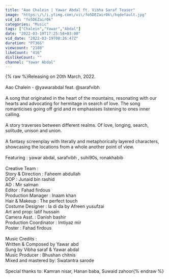 ```yaml
---
title: "Aao Chalein | Yawar Abdal ft. Vibha Saraf Teaser"
image: "https:\/\/i.ytimg.com\/vi\/fo5DEZair0k\/hqdefault.jpg"
vid_id: "fo5DEZair0k"
categories: "Music"
tags: ["Chalein","Yawar","Abdal"]
date: "2022-03-19T17:25:58+03:00"
vid_date: "2022-03-19T08:26:47Z"
duration: "PT36S"
viewcount: "2188"
likeCount: "416"
dislikeCount: ""
channel: "Yawar Abdal"
---
```

{% raw %}Releasing on 20th March, 2022.<br /><br />Aao Chalein - @yawarabdal feat. @sarafvibh <br /><br />A song that originated in the heart of the mountains, resonating with our hearts and advocating for hermitage in search of love. The song romanticises going off grid and m emphasises listening to ones inner calling. <br /><br />A story traverses between different realms. Of love, longing, search, solitude, unison and union. <br /><br />A fantasy screenplay with literally and metaphorically layered characters, showcasing the locations from a whole another point of view. <br /><br />Featuring : yawar abdal, sarafvibh , suhi90s,  ronakhabib <br /><br />Creative Team :<br />Story &amp; Direction : Faheem abdullah<br />DOP : Junaid bin rashid<br />AD : Mir salman<br />Editor : Fahad firdous <br />Production Manager : Inaam khan<br />Hair &amp; Makeup : The perfect touch<br />Costume Designer : la di da by Afreen yusufzai <br />Art and prop: latif hussain <br />Camera Asst. : Danish bashir<br />Production Coordinator : Imtiyaz mir<br />Poster : Fahad firdous<br /><br />Music Credits :<br />Written &amp; Composed by Yawar abd<br />Sung by Vibha saraf &amp; Yawar abdal<br />Music Producer : Bhushan chitnis<br />Mixed and mastered by: Swatantra sarode<br /><br />Special thanks to: Kamran nisar,  Hanan baba, Suwaid zahoor{% endraw %}
